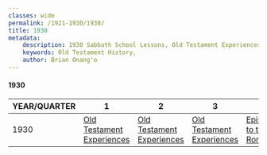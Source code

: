 ```yaml
---
classes: wide
permalink: /1921-1930/1930/
title: 1930
metadata:
    description: 1930 Sabbath School Lessons, Old Testament Experiences, Old Testament Experiences, Old Testament Experiences, Epistle to the Romans
    keywords: Old Testament History,
    author: Brian Onang'o
---
```


#### 1930

YEAR/QUARTER |   1  | 2| 3| 4
-------------|------------|---|--|---
1930   |  [Old Testament Experiences](/1921-1930/1930/quarter1) | [Old Testament Experiences](/1921-1930/1930/quarter2) | [Old Testament Experiences](/1921-1930/1930/quarter3) | [Epistle to the Romans](/1921-1930/1930/quarter4) |
 